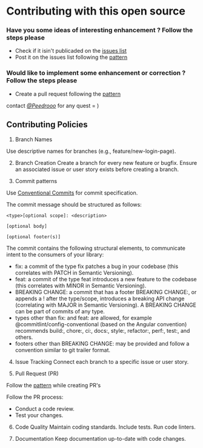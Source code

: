 # Contributing with this open source

### Have you some ideas of interesting enhancement ? Follow the steps please

- Check if it isin't publicaded on the [issues list](https://github.com/Peedrooo/Ada/issues)
- Post it on the issues list following the [pattern](https://github.com/Peedrooo/Ada/blob/main/.github/ISSUE_TEMPLATE/feature_request.md)


### Would like to implement some enhancement or correction ? Follow the steps please

- Create a pull request following the [pattern](https://github.com/Peedrooo/Ada/blob/main/.github/PULL_REQUEST_TEMPLATE/pull_request_template.md)

contact [_@Peedrooo_](https://github.com/Peedrooo) for any quest = )

## Contributing Policies

1. Branch Names
   
Use descriptive names for branches (e.g., feature/new-login-page).

2. Branch Creation
Create a branch for every new feature or bugfix.
Ensure an associated issue or user story exists before creating a branch.

3. Commit patterns

Use [Conventional Commits](https://www.conventionalcommits.org/pt-br/v1.0.0/) for commit specification.

The commit message should be structured as follows:

```
<type>[optional scope]: <description>

[optional body]

[optional footer(s)]
```
The commit contains the following structural elements, to communicate intent to the consumers of your library:

-  fix: a commit of the type fix patches a bug in your codebase (this correlates with PATCH in Semantic Versioning).
-  feat: a commit of the type feat introduces a new feature to the codebase (this correlates with MINOR in Semantic Versioning).
-  BREAKING CHANGE: a commit that has a footer BREAKING CHANGE:, or appends a ! after the type/scope, introduces a breaking API change (correlating with MAJOR in Semantic Versioning). A BREAKING CHANGE can be part of commits of any type.
-  types other than fix: and feat: are allowed, for example @commitlint/config-conventional (based on the Angular convention) recommends build:, chore:, ci:, docs:, style:, refactor:, perf:, test:, and others.
-  footers other than BREAKING CHANGE: <description> may be provided and follow a convention similar to git trailer format.

4. Issue Tracking
Connect each branch to a specific issue or user story.

5. Pull Request (PR)

Follow the [pattern](https://github.com/Peedrooo/Ada/blob/main/.github/PULL_REQUEST_TEMPLATE/pull_request_template.md) while creating PR's

Follow the PR process:
- Conduct a code review.
- Test your changes.

6. Code Quality
  Maintain coding standards.
  Include tests.
  Run code linters.

7. Documentation
Keep documentation up-to-date with code changes.

